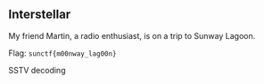 ## Interstellar
My friend Martin, a radio enthusiast, is on a trip to Sunway Lagoon.

Flag: `sunctf{m00nway_lag00n}`

SSTV decoding
